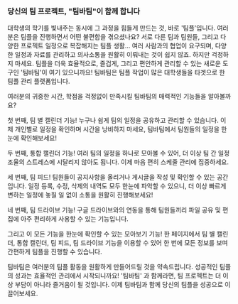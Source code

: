 ### 당신의 팀 프로젝트, "팀바팀"이 함께 합니다

대학생의 학기를 빛내주는 동시에 그 과정을 힘들게 만드는 것, 바로 '팀플'입니다. 여러분은 팀플을 진행하면서 어떤 불편함을 겪으셨나요?  서로 다른 팀과 팀원들, 그리고 다양한 프로젝트 일정으로 복잡해지는 팀플 생활...  여러 사람과의 협업이 요구되며, 다양한 일정과 자료를 관리하고 의사소통을 원활히 이뤄내는 것이 쉽지 않죠. 하지만 걱정하지 마세요. 팀플을 더욱 효율적으로, 즐겁게, 그리고 편안하게 관리할 수 있는 새로운 도구인 '팀바팀'이 여기 있으니까요! 팀바팀은 팀플 작업이 많은 대학생들을 타겟으로 한 팀플 관리 플랫폼입니다. 

여러분의 귀중한 시간, 학점을 걱정없이 만족시킬 팀바팀의 매력적인 기능들을 알아볼까요?

첫 번째, 팀 별 캘린더 기능! 누구나 쉽게 팀의 일정을 공유하고 관리할 수 있습니다. 이제 개인별로 일정을 확인하며 시간을 낭비하지 마세요, 팀바팀에서 팀원들의 일정을 한눈에 확인해보세요!

두 번째, 통합 캘린더 기능! 여러 팀의 일정을 하나로 모아볼 수 있어, 더 이상 팀 간 일정 조율의 스트레스에 시달리지 않아도 됩니다. 이제 마음 편히 스케줄 관리에 집중하세요.

세 번째, 팀 피드! 팀원들이 공지사항을 올리거나 게시글을 작성 및 확인할 수 있는 공간입니다. 일정 등록, 수정, 삭제의 내역도 모두 한눈에 파악할 수 있으니, 더 이상 빠르게 변하는 일정에 놓칠 일 없이 소통을 원활히 진행해보세요!

네 번째, 팀 드라이브 기능! 구글 드라이브와의 연동을 통해 팀원들끼리 파일 공유 및 편집에 아주 편리하게 사용할 수 있는 기능입니다.

그리고 이 모든 기능을 한눈에 확인할 수 있는 모아보기 기능! 한 페이지에서 팀 별 캘린더, 통합 캘린더, 팀 피드, 팀 드라이브 기능을 이용할 수 있어 한 번에 모든 정보를 보며 간편하게 팀플을 진행할 수 있습니다.

팀바팀은 여러분의 팀플 활동을 원활하게 만들어드릴 것을 약속드립니다. 성공적인 팀플의 성과는 효율적인 관리에서 시작되니까요!  '팀바팀' 과 함께라면, 팀 프로젝트는 더 이상 부담이 아니라 즐거움이 될 것입니다. 이제 팀바팀과 함께 당신의 팀플을 성공으로 이끌어보세요.
